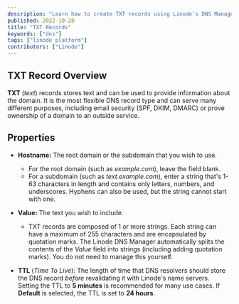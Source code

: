 ```yaml
---
description: "Learn how to create TXT records using Linode's DNS Manager"
published: 2022-10-28
title: "TXT Records"
keywords: ["dns"]
tags: ["linode platform"]
contributors: ["Linode"]
---
```


## TXT Record Overview

**TXT** (*text*) records stores text and can be used to provide information about the domain. It is the most flexible DNS record type and can serve many different purposes, including email security (SPF, DKIM, DMARC) or prove ownership of a domain to an outside service.

## Properties

- **Hostname:** The root domain or the subdomain that you wish to use.

    - For the root domain (such as *example.com*), leave the field blank.
    - For a subdomain (such as *text.example.com*), enter a string that's 1-63 characters in length and contains only letters, numbers, and underscores. Hyphens can also be used, but the string cannot start with one.

- **Value:** The text you wish to include.

    - TXT records are composed of 1 or more strings. Each string can have a maximum of 255 characters and are encapsulated by quotation marks. The Linode DNS Manager automatically splits the contents of the *Value* field into strings (including adding quotation marks). You do not need to manage this yourself.

- **TTL** (*Time To Live*): The length of time that DNS resolvers should store the DNS record *before* revalidating it with Linode's name servers. Setting the TTL to **5 minutes** is recommended for many use cases. If **Default** is selected, the TTL is set to **24 hours**.